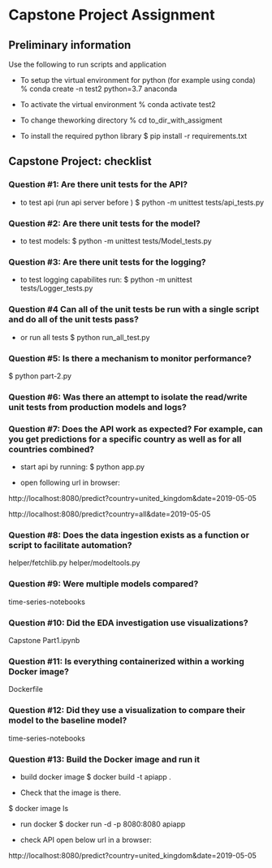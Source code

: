 # Capstone Project Assignment


## Preliminary information
Use the following to run scripts and application

-  To setup the virtual environment for python  (for example using conda)
% conda create -n test2 python=3.7 anaconda

- To activate the virtual environment
% conda activate test2

- To change theworking directory 
% cd to_dir_with_assigment

- To install the required python library
$ pip install -r requirements.txt



## Capstone Project: checklist

### Question #1: Are there unit tests for the API? 
- to test api (run api server before )
$ python -m unittest tests/api_tests.py

### Question #2: Are there unit tests for the model? 
- to test models:
$ python -m unittest tests/Model_tests.py

### 	Question #3: Are there unit tests for the logging? 
- to test logging capabilites run:
$ python -m unittest tests/Logger_tests.py

### Question #4 Can all of the unit tests be run with a single script and do all of the unit tests pass? 
- or run all tests
$ python run_all_test.py

### Question #5: Is there a mechanism to monitor performance? 

$ python part-2.py

### Question #6: Was there an attempt to isolate the read/write unit tests from production models and logs?

### Question #7: Does the API work as expected? For example, can you get predictions for a specific country as well as for all countries combined? 
- start api by running:
$ python app.py

-  open following url in browser:

http://localhost:8080/predict?country=united_kingdom&date=2019-05-05

http://localhost:8080/predict?country=all&date=2019-05-05


### Question #8: Does the data ingestion exists as a function or script to facilitate automation? 
helper/fetchlib.py
helper/modeltools.py


### Question #9: Were multiple models compared? 

  time-series-notebooks

### Question #10: Did the EDA investigation use visualizations? 

  Capstone Part1.ipynb

### Question #11: Is everything containerized within a working Docker image? 

  Dockerfile 

### Question #12: Did they use a visualization to compare their model to the baseline model? 

  time-series-notebooks


### Question #13: Build the Docker image and run it
  
- build docker image
$ docker build -t apiapp .

 - Check that the image is there.
  
$ docker image ls

- run docker
$ docker run -d -p 8080:8080 apiapp

- check API open below url in a browser:

http://localhost:8080/predict?country=united_kingdom&date=2019-05-05

